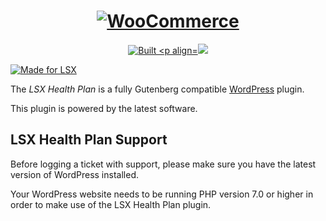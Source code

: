 <h1 align="center"><a href="https://lsx-demo.lsdev.biz/"><img src="https://www.lsdev.biz/wp-content/uploads/2019/05/LSXHLogo.svg" alt="WooCommerce"></a></h1>

<p align="center">
  <a href="http://gulpjs.com/"><img src="https://img.shields.io/badge/built%20with-gulp.js-green.svg" alt="Built 
  <p align="center"><img src="https://travis-ci.org/lightspeeddevelopment/lsx-health-plan.svg?branch=master"></p>
  <a href="https://lsx.lsdev.biz/"><img src="https://lsx.lsdev.biz/wp-content/uploads/2019/06/Designed-for-LSX-Theme-blue.png" alt="Made for LSX"></a>
</p>

The *LSX Health Plan* is a fully Gutenberg compatible [WordPress](https://wordpress.org) plugin.

This plugin is powered by the latest software. 

## LSX Health Plan Support

Before logging a ticket with support, please make sure you have the latest version of WordPress installed. 

Your WordPress website needs to be running PHP version 7.0 or higher in order to make use of the LSX Health Plan plugin.
